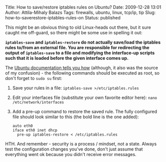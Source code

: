 Title: How to save/restore iptables rules on Ubuntu?
Date: 2009-12-28 13:01
Author: Attila-Mihaly Balazs
Tags: firewalls, ubuntu, linux, tcp/ip, tip
Slug: how-to-saverestore-iptables-rules-on
Status: published

This might be an obvious thing to old Linux-heads out there, but it sure
caught me off-guard, so there might be some use in spelling it out:

**`iptables-save` and `iptables-restore` do not actually save/load the
iptables rules to/from an external file. You are responsible for
redirecting the output of `iptables-save` to a file and modifying the
interface-up scripts such that it is loaded before the given interface
comes up.**

The [Ubuntu documentation tells you
how](https://help.ubuntu.com/community/IptablesHowTo#Saving%20iptables)
(although, it also was the source of my confusion) - the following
commands should be executed as root, so don't forget to `sudo su` first:

1.  Save your rules in a file: `iptables-save >/etc/iptables.rules`
2.  Edit your interfaces file (substitute your own favorite editor
    here): `nano /etc/network/interfaces`
3.  Add a pre-up command to restore the saved rule. The fully configured
    file should look similar to this (the bold line is the one added):

        auto eth0
        iface eth0 inet dhcp
          pre-up iptables-restore < /etc/iptables.rules

HTH. And remember - security is a process / mindset, not a state. Always
test the configuration changes you've done, don't just assume that
everything went ok because you didn't receive error messages.
